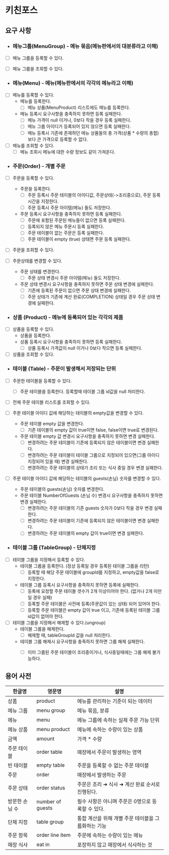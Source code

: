 # 키친포스

## 요구 사항

* ### 메뉴그룹(MenuGroup) - 메뉴 묶음(메뉴판에서의 대분류라고 이해)
* [ ] 메뉴 그룹을 등록할 수 있다.
  
* [ ] 메뉴 그룹을 조회할 수 있다.

* ### 메뉴(Menu) - 메뉴(메뉴판에서의 각각의 메뉴라고 이해)
* [ ] 메뉴를 등록할 수 있다.
  * 메뉴를 등록한다.
    * [ ] 메뉴 상품(MenuProduct) 리스트에도 메뉴를 등록한다.
  * 메뉴 등록시 요구사항을 충족하지 못하면 등록 실패한다.
    * [ ] 메뉴 가격이 null 이거나, 0보다 작을 경우 등록 실패한다.
    * [ ] 메뉴 그룹 아이디가 등록되어 있지 않으면 등록 실패한다.
    * [ ] 메뉴 등록시 기존에 존재하던 메뉴 상품들의 총 가격(상품 * 수량의 총합) 보다 큰 가격으로 등록할 수 없다.
    
* [ ] 메뉴를 조회할 수 있다.
  * [ ] 메뉴 조회시 메뉴에 대한 수량 정보도 같이 가져온다.

* ### 주문(Order) - 개별 주문
* [ ] 주문을 등록할 수 있다.
  * 주문을 등록한다.
    * [ ] 주문 등록시 주문 테이블의 아이디값, 주문상태(->조리중으로), 주문 등록시간을 지정한다.
    * [ ] 주문 등록시 주문 아이템(메뉴) 들도 저장한다.
  * 주문 등록시 요구사항을 충족하지 못하면 등록 실패한다.
    * [ ] 주문에 포함된 주문된 메뉴들이 없으면 등록 실패한다.
    * [ ] 등록되지 않은 메뉴 주문시 등록 실패한다.
    * [ ] 주문 테이블이 없는 주문은 등록 실패한다.
    * [ ] 주문 테이블이 empty (true) 상태면 주문 등록 실패한다.
    
* [ ] 주문을 조회할 수 있다.

* [ ] 주문상태를 변경할 수 있다.
  * 주문 상태를 변경한다.
    * [ ] 주문 상태 변경시 주문 아이템(메뉴) 들도 저장한다.
  * 주문 상태 변경시 요구사항을 충족하지 못하면 주문 상태 변경에 실패한다.
    * [ ] 기존에 등록된 주문이 없으면 주문 상태 변경에 실패한다.
    * [ ] 주문 상태가 기존에 계산 완료(COMPLETION) 상태일 경우 주문 상태 변경에 실패한다.

* ### 상품 (Product) - 메뉴에 등록되어 있는 각각의 제품
* [ ] 상품을 등록할 수 있다.
  * 상품을 등록한다.
  * 상품 등록시 요구사항을 충족하지 못하면 등록 실패한다.
    * [ ] 상품 등록시 가격값이 null 이거나 0보다 작으면 등록 실패한다.  
    
* [ ] 상품을 조회할 수 있다.

* ### 테이블 (Table) - 주문이 발생해서 저장되는 단위
* [ ] 주문한 테이블을 등록할 수 있다.
  * [ ] 주문 테이블을 등록한다. 등록할때 테이블 그룹 id값을 null 처리한다. 
  
* [ ] 전체 주문 테이블 리스트를 조회할 수 있다.

* [ ] 주문 테이블 아이디 값에 해당하는 테이블의 empty값을 변경할 수 있다.
  * 주문 테이블 empty 값을 변경한다.
    * [ ] 기존 테이블의 empty 값이 true이면 false, false이면 true로 변경된다.
  * 주문 테이블 empty 값 변경시 요구사항을 충족하지 못하면 변경 실패한다.
    * [ ] 변경하려는 주문 테이블이 기존에 등록되지 않은 테이블이면 변경 실패한다.
    * [ ] 변경하려는 주문 테이블이 테이블 그룹으로 지정되어 있으면(그룹 아이디 지정되어 있을 때) 변경 실패한다.
    * [ ] 변경하려는 주문 테이블의 상태가 조리 또는 식사 중일 경우 변경 실패한다. 
      
* [ ] 주문 테이블 아이디 값에 해당하는 테이블의 guests(손님) 숫자를 변경할 수 있다.
  * 주문 테이블의 guests(손님) 숫자를 변경한다.
  * 주문 테이블 NumberOfGuests (손님 수) 변경시 요구사항을 충족하지 못하면 변경 실패한다.
    * [ ] 변경하려는 주문 테이블의 기존 guests 숫자가 0보다 작을 경우 변경 실패한다.
    * [ ] 변경하려는 주문 테이블이 기존에 등록되지 않은 테이블이면 변경 실패한다.
    * [ ] 변경하려는 주문 테이블의 empty 값이 true이면 변경 실패한다.

* ### 테이블 그룹 (TableGroup) - 단체지정

* [ ] 테이블 그룹을 지정해서 등록할 수 있다.
  * 테이블 그룹을 등록한다. (정상 등록일 경우 등록된 테이블 그룹을 리턴)
    * [ ] 등록할 때 해당 주문 테이블에 groupId를 지정하고, empty값을 false로 지정한다.
  * 테이블 그룹 등록시 요구사항을 충족하지 못하면 등록에 실패한다.
    * [ ] 등록에 요청할 주문 테이블 갯수가 2개 이상이어야 한다. (없거나 2개 미만일 경우 실패)
    * [ ] 등록할 주문 테이블은 사전에 등록(주문값이 있는 상태) 되어 있어야 한다.
    * [ ] 등록할 주문 테이블은 empty 값이 true 이고, 기존에 등록된 테이블 그룹 id값이 없어야 한다.

* [ ] 테이블 그룹을 지정해서 해제할 수 있다.(ungroup)
  * 테이블 그룹을 해제한다.
    * [ ] 해제할 때, tableGroupId 값을 null 처리한다.
  * 테이블 그룹 해제시 요구사항을 충족하지 못하면 그룹 해제 실패한다.
    * [ ] 이미 그룹된 주문 테이블이 조리중이거나, 식사중일때에는 그룹 해제 불가능하다.
    
    
## 용어 사전

| 한글명 | 영문명 | 설명 |
| --- | --- | --- |
| 상품 | product | 메뉴를 관리하는 기준이 되는 데이터 |
| 메뉴 그룹 | menu group | 메뉴 묶음, 분류 |
| 메뉴 | menu | 메뉴 그룹에 속하는 실제 주문 가능 단위 |
| 메뉴 상품 | menu product | 메뉴에 속하는 수량이 있는 상품 |
| 금액 | amount | 가격 * 수량 |
| 주문 테이블 | order table | 매장에서 주문이 발생하는 영역 |
| 빈 테이블 | empty table | 주문을 등록할 수 없는 주문 테이블 |
| 주문 | order | 매장에서 발생하는 주문 |
| 주문 상태 | order status | 주문은 조리 ➜ 식사 ➜ 계산 완료 순서로 진행된다. |
| 방문한 손님 수 | number of guests | 필수 사항은 아니며 주문은 0명으로 등록할 수 있다. |
| 단체 지정 | table group | 통합 계산을 위해 개별 주문 테이블을 그룹화하는 기능 |
| 주문 항목 | order line item | 주문에 속하는 수량이 있는 메뉴 |
| 매장 식사 | eat in | 포장하지 않고 매장에서 식사하는 것 |
